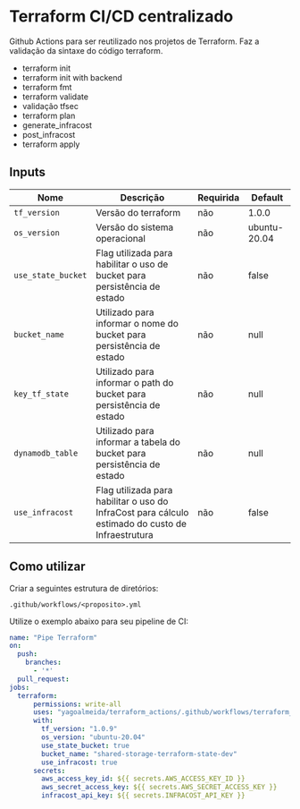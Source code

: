 # Terraform CI/CD centralizado
Github Actions para ser reutilizado nos projetos de Terraform. Faz a validação da sintaxe do código terraform. 

- terraform init
- terraform init with backend
- terraform fmt
- terraform validate
- validação tfsec
- terraform plan
- generate_infracost
- post_infracost
- terraform apply

## Inputs
| Nome | Descrição | Requirida |Default |
|------|-----------|-----------|--------|
|`tf_version` | Versão do terraform | não | 1.0.0 |
|`os_version` | Versão do sistema operacional | não | ubuntu-20.04 |
|`use_state_bucket`| Flag utilizada para habilitar o uso de bucket para persistência de estado | não | false |
|`bucket_name`| Utilizado para informar o nome do bucket para persistência de estado | não | null |
|`key_tf_state`| Utilizado para informar o path do bucket para persistência de estado | não | null |
|`dynamodb_table`| Utilizado para informar a tabela do bucket para persistência de estado | não | null |
|`use_infracost`| Flag utilizada para habilitar o uso do InfraCost para cálculo estimado do custo de Infraestrutura | não | false |

## Como utilizar 
Criar a seguintes estrutura de diretórios: 

`.github/workflows/<proposito>.yml`

Utilize o exemplo abaixo para seu pipeline de CI:

```yaml
name: "Pipe Terraform"
on:
  push:
    branches:
      - '*'
  pull_request:
jobs:
  terraform:
      permissions: write-all
      uses: "yagoalmeida/terraform_actions/.github/workflows/terraform_actions.yaml@main"
      with:
        tf_version: "1.0.9"
        os_version: "ubuntu-20.04"
        use_state_bucket: true
        bucket_name: "shared-storage-terraform-state-dev"
        use_infracost: true
      secrets:
        aws_access_key_id: ${{ secrets.AWS_ACCESS_KEY_ID }}
        aws_secret_access_key: ${{ secrets.AWS_SECRET_ACCESS_KEY }}
        infracost_api_key: ${{ secrets.INFRACOST_API_KEY }}
```

